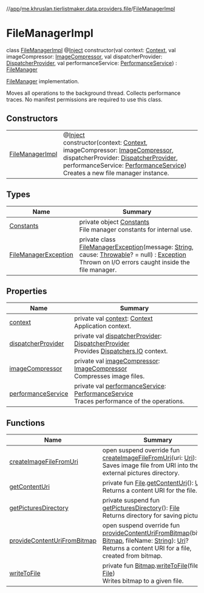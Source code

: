 //[app](../../../index.md)/[me.khruslan.tierlistmaker.data.providers.file](../index.md)/[FileManagerImpl](index.md)

# FileManagerImpl

class [FileManagerImpl](index.md) @[Inject](https://javax-inject.github.io/javax-inject/api/javax/inject/Inject.html) constructor(val context: [Context](https://developer.android.com/reference/kotlin/android/content/Context.html), val imageCompressor: [ImageCompressor](../-image-compressor/index.md), val dispatcherProvider: [DispatcherProvider](../../me.khruslan.tierlistmaker.data.providers.dispatchers/-dispatcher-provider/index.md), val performanceService: [PerformanceService](../../me.khruslan.tierlistmaker.util.performance/-performance-service/index.md)) : [FileManager](../-file-manager/index.md)

[FileManager](../-file-manager/index.md) implementation.

Moves all operations to the background thread. Collects performance traces. No manifest permissions are required to use this class.

## Constructors

| | |
|---|---|
| [FileManagerImpl](-file-manager-impl.md) | @[Inject](https://javax-inject.github.io/javax-inject/api/javax/inject/Inject.html) <br>constructor(context: [Context](https://developer.android.com/reference/kotlin/android/content/Context.html), imageCompressor: [ImageCompressor](../-image-compressor/index.md), dispatcherProvider: [DispatcherProvider](../../me.khruslan.tierlistmaker.data.providers.dispatchers/-dispatcher-provider/index.md), performanceService: [PerformanceService](../../me.khruslan.tierlistmaker.util.performance/-performance-service/index.md))<br>Creates a new file manager instance. |

## Types

| Name | Summary |
|---|---|
| [Constants](-constants/index.md) | private object [Constants](-constants/index.md)<br>File manager constants for internal use. |
| [FileManagerException](-file-manager-exception/index.md) | private class [FileManagerException](-file-manager-exception/index.md)(message: [String](https://kotlinlang.org/api/latest/jvm/stdlib/kotlin/-string/index.html), cause: [Throwable](https://kotlinlang.org/api/latest/jvm/stdlib/kotlin/-throwable/index.html)? = null) : [Exception](https://developer.android.com/reference/kotlin/java/lang/Exception.html)<br>Thrown on I/O errors caught inside the file manager. |

## Properties

| Name | Summary |
|---|---|
| [context](context.md) | private val [context](context.md): [Context](https://developer.android.com/reference/kotlin/android/content/Context.html)<br>Application context. |
| [dispatcherProvider](dispatcher-provider.md) | private val [dispatcherProvider](dispatcher-provider.md): [DispatcherProvider](../../me.khruslan.tierlistmaker.data.providers.dispatchers/-dispatcher-provider/index.md)<br>Provides [Dispatchers.IO](https://kotlinlang.org/api/kotlinx.coroutines/kotlinx-coroutines-core/kotlinx.coroutines/-dispatchers/-i-o.html) context. |
| [imageCompressor](image-compressor.md) | private val [imageCompressor](image-compressor.md): [ImageCompressor](../-image-compressor/index.md)<br>Compresses image files. |
| [performanceService](performance-service.md) | private val [performanceService](performance-service.md): [PerformanceService](../../me.khruslan.tierlistmaker.util.performance/-performance-service/index.md)<br>Traces performance of the operations. |

## Functions

| Name | Summary |
|---|---|
| [createImageFileFromUri](create-image-file-from-uri.md) | open suspend override fun [createImageFileFromUri](create-image-file-from-uri.md)(uri: [Uri](https://developer.android.com/reference/kotlin/android/net/Uri.html)): [File](https://developer.android.com/reference/kotlin/java/io/File.html)?<br>Saves image file from URI into the external pictures directory. |
| [getContentUri](get-content-uri.md) | private fun [File](https://developer.android.com/reference/kotlin/java/io/File.html).[getContentUri](get-content-uri.md)(): [Uri](https://developer.android.com/reference/kotlin/android/net/Uri.html)<br>Returns a content URI for the file. |
| [getPicturesDirectory](get-pictures-directory.md) | private suspend fun [getPicturesDirectory](get-pictures-directory.md)(): [File](https://developer.android.com/reference/kotlin/java/io/File.html)<br>Returns directory for saving pictures. |
| [provideContentUriFromBitmap](provide-content-uri-from-bitmap.md) | open suspend override fun [provideContentUriFromBitmap](provide-content-uri-from-bitmap.md)(bitmap: [Bitmap](https://developer.android.com/reference/kotlin/android/graphics/Bitmap.html), fileName: [String](https://kotlinlang.org/api/latest/jvm/stdlib/kotlin/-string/index.html)): [Uri](https://developer.android.com/reference/kotlin/android/net/Uri.html)?<br>Returns a content URI for a file, created from bitmap. |
| [writeToFile](write-to-file.md) | private fun [Bitmap](https://developer.android.com/reference/kotlin/android/graphics/Bitmap.html).[writeToFile](write-to-file.md)(file: [File](https://developer.android.com/reference/kotlin/java/io/File.html))<br>Writes bitmap to a given file. |
